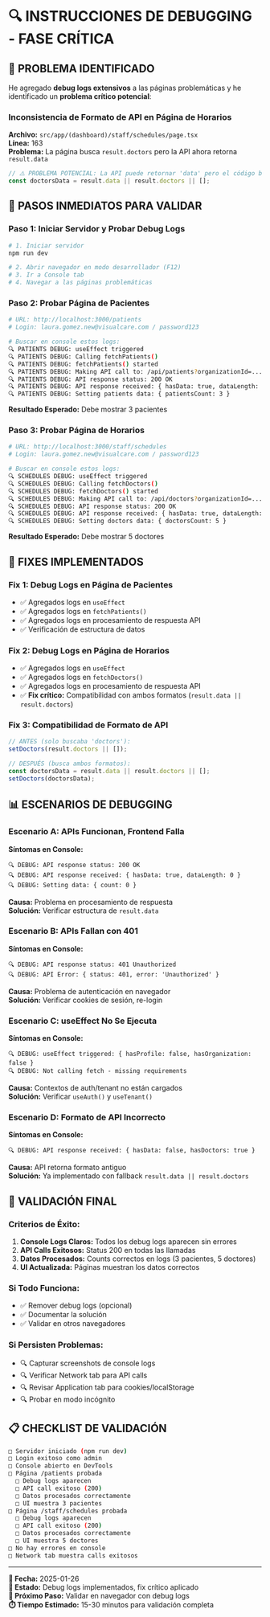 # 🔍 **INSTRUCCIONES DE DEBUGGING - FASE CRÍTICA**

## 🎯 **PROBLEMA IDENTIFICADO**

He agregado **debug logs extensivos** a las páginas problemáticas y he identificado un **problema crítico potencial**:

### **Inconsistencia de Formato de API en Página de Horarios**

**Archivo:** `src/app/(dashboard)/staff/schedules/page.tsx`  
**Línea:** 163  
**Problema:** La página busca `result.doctors` pero la API ahora retorna `result.data`

```typescript
// ⚠️ PROBLEMA POTENCIAL: La API puede retornar 'data' pero el código busca 'doctors'
const doctorsData = result.data || result.doctors || [];
```

## 🚀 **PASOS INMEDIATOS PARA VALIDAR**

### **Paso 1: Iniciar Servidor y Probar Debug Logs**

```bash
# 1. Iniciar servidor
npm run dev

# 2. Abrir navegador en modo desarrollador (F12)
# 3. Ir a Console tab
# 4. Navegar a las páginas problemáticas
```

### **Paso 2: Probar Página de Pacientes**

```bash
# URL: http://localhost:3000/patients
# Login: laura.gomez.new@visualcare.com / password123

# Buscar en console estos logs:
🔍 PATIENTS DEBUG: useEffect triggered
🔍 PATIENTS DEBUG: Calling fetchPatients()
🔍 PATIENTS DEBUG: fetchPatients() started
🔍 PATIENTS DEBUG: Making API call to: /api/patients?organizationId=...
🔍 PATIENTS DEBUG: API response status: 200 OK
🔍 PATIENTS DEBUG: API response received: { hasData: true, dataLength: 3 }
🔍 PATIENTS DEBUG: Setting patients data: { patientsCount: 3 }
```

**Resultado Esperado:** Debe mostrar 3 pacientes

### **Paso 3: Probar Página de Horarios**

```bash
# URL: http://localhost:3000/staff/schedules
# Login: laura.gomez.new@visualcare.com / password123

# Buscar en console estos logs:
🔍 SCHEDULES DEBUG: useEffect triggered
🔍 SCHEDULES DEBUG: Calling fetchDoctors()
🔍 SCHEDULES DEBUG: fetchDoctors() started
🔍 SCHEDULES DEBUG: Making API call to: /api/doctors?organizationId=...
🔍 SCHEDULES DEBUG: API response status: 200 OK
🔍 SCHEDULES DEBUG: API response received: { hasData: true, dataLength: 5 }
🔍 SCHEDULES DEBUG: Setting doctors data: { doctorsCount: 5 }
```

**Resultado Esperado:** Debe mostrar 5 doctores

## 🔧 **FIXES IMPLEMENTADOS**

### **Fix 1: Debug Logs en Página de Pacientes**

- ✅ Agregados logs en `useEffect`
- ✅ Agregados logs en `fetchPatients()`
- ✅ Agregados logs en procesamiento de respuesta API
- ✅ Verificación de estructura de datos

### **Fix 2: Debug Logs en Página de Horarios**

- ✅ Agregados logs en `useEffect`
- ✅ Agregados logs en `fetchDoctors()`
- ✅ Agregados logs en procesamiento de respuesta API
- ✅ **Fix crítico:** Compatibilidad con ambos formatos (`result.data || result.doctors`)

### **Fix 3: Compatibilidad de Formato de API**

```typescript
// ANTES (solo buscaba 'doctors'):
setDoctors(result.doctors || []);

// DESPUÉS (busca ambos formatos):
const doctorsData = result.data || result.doctors || [];
setDoctors(doctorsData);
```

## 📊 **ESCENARIOS DE DEBUGGING**

### **Escenario A: APIs Funcionan, Frontend Falla**

**Síntomas en Console:**
```
🔍 DEBUG: API response status: 200 OK
🔍 DEBUG: API response received: { hasData: true, dataLength: 0 }
🔍 DEBUG: Setting data: { count: 0 }
```

**Causa:** Problema en procesamiento de respuesta  
**Solución:** Verificar estructura de `result.data`

### **Escenario B: APIs Fallan con 401**

**Síntomas en Console:**
```
🔍 DEBUG: API response status: 401 Unauthorized
🔍 DEBUG: API Error: { status: 401, error: 'Unauthorized' }
```

**Causa:** Problema de autenticación en navegador  
**Solución:** Verificar cookies de sesión, re-login

### **Escenario C: useEffect No Se Ejecuta**

**Síntomas en Console:**
```
🔍 DEBUG: useEffect triggered: { hasProfile: false, hasOrganization: false }
🔍 DEBUG: Not calling fetch - missing requirements
```

**Causa:** Contextos de auth/tenant no están cargados  
**Solución:** Verificar `useAuth()` y `useTenant()`

### **Escenario D: Formato de API Incorrecto**

**Síntomas en Console:**
```
🔍 DEBUG: API response received: { hasData: false, hasDoctors: true }
```

**Causa:** API retorna formato antiguo  
**Solución:** Ya implementado con fallback `result.data || result.doctors`

## 🎯 **VALIDACIÓN FINAL**

### **Criterios de Éxito:**

1. **Console Logs Claros:** Todos los debug logs aparecen sin errores
2. **API Calls Exitosos:** Status 200 en todas las llamadas
3. **Datos Procesados:** Counts correctos en logs (3 pacientes, 5 doctores)
4. **UI Actualizada:** Páginas muestran los datos correctos

### **Si Todo Funciona:**

- ✅ Remover debug logs (opcional)
- ✅ Documentar la solución
- ✅ Validar en otros navegadores

### **Si Persisten Problemas:**

- 🔍 Capturar screenshots de console logs
- 🔍 Verificar Network tab para API calls
- 🔍 Revisar Application tab para cookies/localStorage
- 🔍 Probar en modo incógnito

## 📋 **CHECKLIST DE VALIDACIÓN**

```bash
□ Servidor iniciado (npm run dev)
□ Login exitoso como admin
□ Console abierto en DevTools
□ Página /patients probada
  □ Debug logs aparecen
  □ API call exitoso (200)
  □ Datos procesados correctamente
  □ UI muestra 3 pacientes
□ Página /staff/schedules probada
  □ Debug logs aparecen
  □ API call exitoso (200)
  □ Datos procesados correctamente
  □ UI muestra 5 doctores
□ No hay errores en console
□ Network tab muestra calls exitosos
```

---

**📅 Fecha:** 2025-01-26  
**🔬 Estado:** Debug logs implementados, fix crítico aplicado  
**🎯 Próximo Paso:** Validar en navegador con debug logs  
**⏱️ Tiempo Estimado:** 15-30 minutos para validación completa
